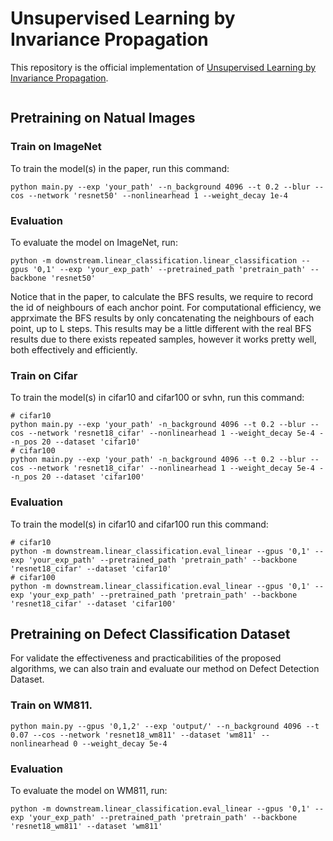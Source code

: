 # Unsupervised Learning by Invariance Propagation

This repository is the official implementation of [Unsupervised Learning by Invariance Propagation](https://arxiv.org/abs/2010.11694). 

<img src="img/graph.png" alt="" align=center />

## Pretraining on Natual Images
### Train on ImageNet
To train the model(s) in the paper, run this command:

```
python main.py --exp 'your_path' --n_background 4096 --t 0.2 --blur --cos --network 'resnet50' --nonlinearhead 1 --weight_decay 1e-4
```

### Evaluation

To evaluate the model on ImageNet, run:

```eval
python -m downstream.linear_classification.linear_classification --gpus '0,1' --exp 'your_exp_path' --pretrained_path 'pretrain_path' --backbone 'resnet50'
```

Notice that in the paper, to calculate the BFS results, we require to record the id of neighbours of each anchor point. For computational efficiency, we apprximate the BFS results by only concatenating the neighbours of each point, up to L steps. This results may be a little different with the real BFS results due to there exists repeated samples, however it works pretty well, both effectively and efficiently.

### Train on Cifar
To train the model(s) in cifar10 and cifar100 or svhn, run this command:

```
# cifar10
python main.py --exp 'your_path' -n_background 4096 --t 0.2 --blur --cos --network 'resnet18_cifar' --nonlinearhead 1 --weight_decay 5e-4 --n_pos 20 --dataset 'cifar10'
# cifar100
python main.py --exp 'your_path' -n_background 4096 --t 0.2 --blur --cos --network 'resnet18_cifar' --nonlinearhead 1 --weight_decay 5e-4 --n_pos 20 --dataset 'cifar100'
```

### Evaluation
To train the model(s) in cifar10 and cifar100 run this command:

```eval
# cifar10
python -m downstream.linear_classification.eval_linear --gpus '0,1' --exp 'your_exp_path' --pretrained_path 'pretrain_path' --backbone 'resnet18_cifar' --dataset 'cifar10'
# cifar100
python -m downstream.linear_classification.eval_linear --gpus '0,1' --exp 'your_exp_path' --pretrained_path 'pretrain_path' --backbone 'resnet18_cifar' --dataset 'cifar100'
```

## Pretraining on Defect Classification Dataset
For validate the effectiveness and practicabilities of the proposed algorithms, we can also train and evaluate our method on Defect Detection Dataset.

### Train on WM811.
```
python main.py --gpus '0,1,2' --exp 'output/' --n_background 4096 --t 0.07 --cos --network 'resnet18_wm811' --dataset 'wm811' --nonlinearhead 0 --weight_decay 5e-4
```

### Evaluation

To evaluate the model on WM811, run:

```eval
python -m downstream.linear_classification.eval_linear --gpus '0,1' --exp 'your_exp_path' --pretrained_path 'pretrain_path' --backbone 'resnet18_wm811' --dataset 'wm811'
```

